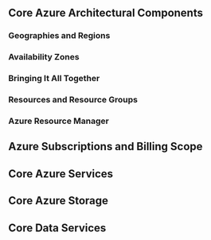 
## Core Azure Architectural Components

### Geographies and Regions

### Availability Zones

### Bringing It All Together

### Resources and Resource Groups

### Azure Resource Manager



## Azure Subscriptions and Billing Scope

## Core Azure Services

## Core Azure Storage

## Core Data Services